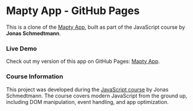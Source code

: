 # Mapty App - GitHub Pages

This is a clone of the [Mapty App](https://mapty.netlify.app/), built as part of the JavaScript course by **Jonas Schmedtmann**.

### Live Demo

Check out my version of this app on GitHub Pages: [Mapty App](https://gustavommcv.github.io/Mapty/).

### Course Information

This project was developed during the [JavaScript course](https://www.udemy.com/course/the-complete-javascript-course/?couponCode=ST22MT92324B#instructor-1) by Jonas Schmedtmann. The course covers modern JavaScript from the ground up, including DOM manipulation, event handling, and app optimization.
